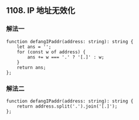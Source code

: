 ## 1108. IP 地址无效化

### 解法一
```
function defangIPaddr(address: string): string {
    let ans = '';
    for (const w of address) {
        ans += w === '.' ? '[.]' : w;
    }
    return ans;
};
```

### 解法二
```
function defangIPaddr(address: string): string {
    return address.split('.').join('[.]');
};
```
